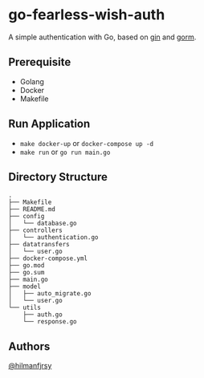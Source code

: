 # go-fearless-wish-auth

A simple authentication with Go, based on [gin](https://github.com/gin-gonic/gin) and [gorm](https://github.com/go-gorm/gorm).

## Prerequisite
- Golang
- Docker
- Makefile

## Run Application
- `make docker-up` or `docker-compose up -d`
- `make run` or `go run main.go`

## Directory Structure

```
.
├── Makefile
├── README.md
├── config
│   └── database.go
├── controllers
│   └── authentication.go
├── datatransfers
│   └── user.go
├── docker-compose.yml
├── go.mod
├── go.sum
├── main.go
├── model
│   ├── auto_migrate.go
│   └── user.go
└── utils
    ├── auth.go
    └── response.go
```

## Authors
[@hilmanfjrsy](https://github.com/hilmanfjrsy)